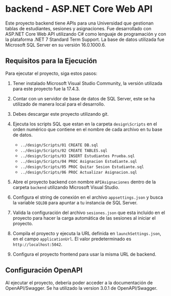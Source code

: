 # backend - ASP.NET Core Web API

Este proyecto backend tiene APIs para una Universidad que gestionan tablas de estudiantes, sesiones y asignaciones. 
Fue desarrollado con ASP.NET Core Web API utilizando C# como lenguaje de programación y con la plataforma .NET 7 Standard Term Support.
La base de datos utilizada fue Microsoft SQL Server en su versión 16.0.1000.6.

## Requisitos para la Ejecución

Para ejecutar el proyecto, siga estos pasos:

1. Tener instalado Microsoft Visual Studio Community, la versión utilizada para este proyecto fue la 17.4.3.
2. Contar con un servidor de base de datos de SQL Server, este se ha utilizado de manera local para el desarrollo.
3. Debes descargar este proyecto utilizando git.
4. Ejecuta los scripts SQL que estan en la carpeta `design\Scripts` en el orden numérico que contiene en el nombre de cada archivo en tu base de datos.
   - `../design/Scripts/01 CREATE DB.sql`
   - `../design/Scripts/02 CREATE TABLES.sql`
   - `../design/Scripts/03 INSERT Estudiantes Prueba.sql`
   - `../design/Scripts/04 PROC Asignacion Estudiante.sql`
   - `../design/Scripts/05 PROC Quitar Sesion Estudiante.sql`
   - `../design/Scripts/06 PROC Actualizar Asignacion.sql`
   
5. Abre el proyecto backend con nombre `APIAsignaciones` dentro de la carpeta `backend` utilizando Microsoft Visual Studio.
6. Configura el string de conexión en el archivo `appsettings.json` y busca la variable `SQLDB` para apuntar a tu instancia de SQL Server.
7. Valida la configuración del archivo `sesiones.json` que esta incluido en el proyecto para hacer la carga automática de las sesiones al iniciar el proyecto.
8. Compila el proyecto y ejecuta la URL definida en `launchSettings.json`, en el campo `applicationUrl`. El valor predeterminado es `http://localhost:5042`.
9. Configura el proyecto frontend para usar la misma URL de backend.

## Configuración OpenAPI

Al ejecutar el proyecto, debería poder acceder a la documentación de OpenAPI/Swagger. 
Se ha utilizado la version 3.0.1 de OpenAPI/Swagger.

